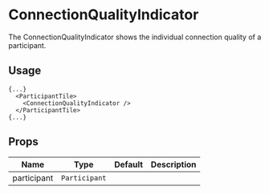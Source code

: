 <!--
!!!! Autogenerated File !!!!
This file was created by @livekit/components-docs-gen and should not be changed manually.
The contents of this file can be replaced at any time which would lead to the loss of all manual changes.
-->

# ConnectionQualityIndicator

The ConnectionQualityIndicator shows the individual connection quality of a participant.

## Usage

```tsx
{...}
  <ParticipantTile>
    <ConnectionQualityIndicator />
  </ParticipantTile>
{...}
```

<!--USAGE_INSERT_MARKER-->


## Props

| Name | Type | Default | Description |
| --- | --- | --- | --- |
| participant | `Participant` |  |  |

